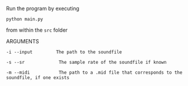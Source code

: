 Run the program by executing

`python main.py`

from within the `src` folder


ARGUMENTS

`-i --input         The path to the soundfile`

`-s --sr             The sample rate of the soundfile if known`

`-m --midi           The path to a .mid file that corresponds to the soundfile, if one exists`
